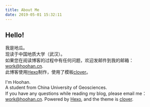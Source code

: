 ```yaml
---
title: About Me
date: 2019-05-01 15:32:11
---
```


## Hello!

我是地瓜。  
现读于中国地质大学（武汉）。  
如果您在阅读博客的过程中有任何问题，欢迎发邮件到我的邮箱：<work@hoohan.cn>.    
此博客使用[Hexo](https://hexo.io/)制作，使用了模板[clover](https://github.com/esappear/hexo-theme-clover)。
   
I'm Hoohan.   
A student from China University of Geosciences.  
If you have any questions while reading my blog, please email me：<work@hoohan.cn>.
Powered by [Hexo](https://hexo.io/), and the theme is [clover](https://github.com/esappear/hexo-theme-clover).
